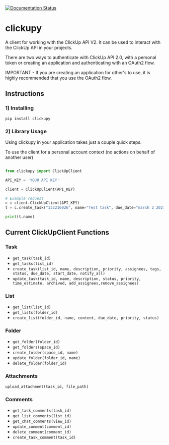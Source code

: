 <a href='https://clickupy.readthedocs.io/en/latest/?badge=latest'>
    <img src='https://readthedocs.org/projects/clickupy/badge/?version=latest' alt='Documentation Status' />
</a>

# clickupy

A client for working with the ClickUp API V2. It can be used to interact with the ClickUp API in your projects.

There are two ways to authenticate with ClickUp API 2.0, with a personal token or creating an application and authenticating with an OAuth2 flow. 

IMPORTANT - If you are creating an application for other's to use, it is highly recommended that you use the OAuth2 flow.

## Instructions
### 1) Installing
```pip install clickupy```

### 2) Library Usage
Using clickupy in your application takes just a couple quick steps.

To use the client for a personal account context (no actions on behalf of another user)

```python

from clickupy import ClickUpClient

API_KEY = 'YOUR API KEY'

client = ClickUpClient(API_KEY)

# Example request
c = client.ClickUpClient(API_KEY)
t = c.create_task("132216026", name="Test task", due_date="march 2 2021")

print(t.name)

```



## Current ClickUpClient Functions

### Task
* `get_task(task_id)`
* `get_tasks(list_id)`
* `create_task(list_id, name, description, priority, assignees, tags, status, due_date, start_date, notify_all)`
* `update_task(task_id, name, description, status, priority, time_estimate, archived, add_assignees,remove_assignees)`


### List
* `get_list(list_id)`
* `get_lists(folder_id)`
* `create_list(folder_id, name, content, due_date, priority, status)`

### Folder
* `get_folder(folder_id)`
* `get_folders(space_id)`
* `create_folder(space_id, name)`
* `update_folder(folder_id, name)`
* `delete_folder(folder_id)`

### Attachments
`upload_attachment(task_id, file_path)`

### Comments
* `get_task_comments(task_id)`
* `get_list_comments(list_id)`
* `get_chat_comments(view_id)`
* `update_comment(comment_id)`
* `delete_comment(comment_id)`
* `create_task_comment(task_id)`